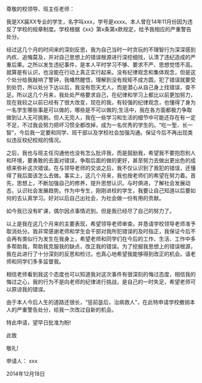 
 


尊敬的校领导、班主任老师：


我是XX届XX专业的学生，名字叫xxx，学号是xxxx。本人曾在14年11月份因为违反了学校的规章制度。学校根据《xx》第x条第x款规定，给予我相应的严重警告处分。


经过这几个月的时间来的深刻反思，我为自己当时一时贪玩的不理智行为深深感到内疚、追悔莫及，并对自己思想上的错误根源进行深挖细找，认清了违纪造成的严重后果。之所以发生违纪事件，是本人平时学习不够、要求不严、思想觉悟不高。就算是有认识，也没能在行动上真正实行起来。没有纪律观念和集体观念，但是这个处分给我敲响了警钟，我幡然醒悟，理解到没有规矩不成方圆，犯了错误就要受到处罚，所以处分下达以后，我没有怨天尤人，而是潜心从自己身上找错误，查不足。所以这几个月来，我处处严格要求自己，在纪律和学习上都比以前更加努力，现在我较之以前已经有了很大改变，现在的我，有较强的纪律观念，也懂得了身为一名学生哪些事是可以做的，哪些是不可以做的;生活中，我在各方面都极力争取做到让人无可挑剔。但人无完人，我在一些学习和生活的细节中可能还存在有一定不足，不过我会努力把坏习惯全都改掉，成为一名优秀的学生的。“吃一堑、长一智”，今后我一定要和同学、班干部以及学校社会加强沟通。保证今后不再出现类似违反校纪校规的情况。


之后，我也与班主任沟通他也没有怎么批评我，而是鼓励我，希望我不要抱怨别人和环境，要勇敢的去面对错误，争取后面的做的更好，甚至努力去做出更出色的成绩来弥补这次错误。在与领导老师的交谈之后，我不仅认识到了我犯的错误，还懂得了我后面该怎么去做。事实上，这几个月来，我也按老师们的希望在努力着。首先，思想上，不断加强自己的修养，提升思想认识。与时俱进，了解社会发展动态，认识社会发展趋势。作为中专生，刚刚进校的学生，我要让自己知道以后要如何的去认真学习。好对以后自己出社会，为社会做一份有用的贡献。


如今我已没有旷课，偶尔因点事情迟到。但是我已经尽了自己的努力了。


以上是我在这几个月来的主要表现，希望领导老师审查。并恳请学校领导老师准予取消处分。我非常感谢老师和学生会干部对我所犯错误的及时指正，我保证今后不会再有类似行为发生在我身上，希望老师和同学们在今后的工作、生活、工作中多多帮助我，帮助我克服我的缺点，改正我的错误。为了挖掘我思想上的错误根源，我在此进行了十分深刻的反思和检讨。也真心地希望我能够得到改正的机会。请老师和同学们多多监督我。


相信老师看到我这个态度也可以知道我对这次事件有很深刻的悔过态度，相信我的悔过之心，我的行为不是向老师的纪律进行挑战，是自己的一时失足，希望老师可以原谅我的错误。


由于本人今后人生的道路还很长，“惩前毖后，治病救人”，在此特申请学校撤销本人的严重警告处分，给我一次改过自新的机会。


特此申请，望早日批准为盼!


此致


敬礼!


申请人： xxx


2014年12月18日
 


 

 
 
 
 
 
  


  
 

  


  


  
 
 
 
 

